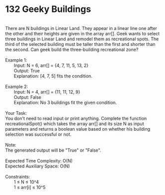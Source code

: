 <h1>132 Geeky Buildings</h1>
<p><br>
There are N buildings in Linear Land. They appear in a linear line one after the other and their heights are given in the array arr[]. Geek wants to select three buildings in Linear Land and remodel them as recreational spots. The third of the selected building must be taller than the first and shorter than the second.
Can geek build the three-building recreational zone?<br> 
<br>
Example 1:<br>
&emsp;&emsp;Input: N = 6, arr[] = {4, 7, 11, 5, 13, 2}<br>
&emsp;&emsp;Output: True<br>
&emsp;&emsp;Explanation: [4, 7, 5] fits the condition.<br> 
<br>
Example 2:<br>
&emsp;&emsp;Input: N = 4, arr[] = {11, 11, 12, 9}<br>
&emsp;&emsp;Output: False<br>
&emsp;&emsp;Explanation: No 3 buildings fit the given condition.<br> 
<br>
Your Task:<br>
You don't need to read input or print anything. Complete the function recreationalSpot() which takes the array arr[] and its size N as input parameters and returns a boolean value based on whether his building selection was successful or not.<br>
<br>
Note:<br> 
The generated output will be "True" or "False".<br>
<br>
Expected Time Complexity: O(N)<br>
Expected Auxiliary Space: O(N)<br>
<br>
Constraints:<br>
&emsp;&emsp;1 ≤ N ≤ 10^4<br>
&emsp;&emsp;1 ≤ arr[i] ≤ 10^5<br>
<br></p>

